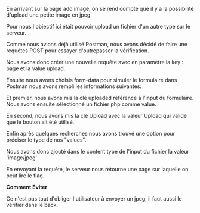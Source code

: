 En arrivant sur la page add image, on se rend compte que il y a la possibilité d'upload une petite image en jpeg.

Pour nous l'objectif ici était pouvoir upload un fichier d'un autre type sur le serveur.

Comme nous avions déjà utilisé Postman, nous avons décidé de faire une requêtes POST pour essayer d'outrepasser la vérification.

Nous avons donc créer une nouvelle requête avec en paramètre la key : page et la value upload.

Ensuite nous avons choisis form-data pour simuler le formulaire dans Postman nous avons rempli les informations suivantes:

Et premier, nous avons mis la clé uploaded référence à l'input du formulaire. Nous avons ensuite sélectionné un fichier php comme value.

En second, nous avons mis la clé Upload avec la valeur Upload qui valide que le bouton ait été utilisé.

Enfin après quelques recherches nous avons trouvé une option pour préciser le type de nos "values".

Nous avons donc ajouté dans le content type de l'input du fichier la valeur 'image/jpeg'

En envoyant la requête, le serveur nous retourne une page sur laquelle on peut lire le flag.

**Comment Eviter**

Ce n'est pas tout d'obliger l'utilisateur à envoyer un jpeg, il faut aussi le vérifier dans le back.

